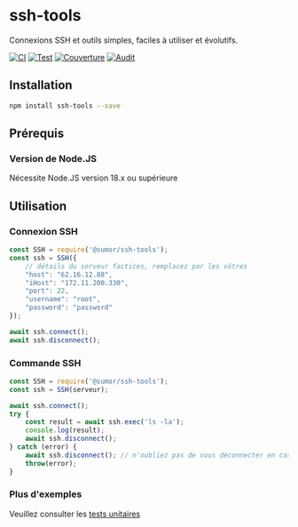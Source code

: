 # ssh-tools
Connexions SSH et outils simples, faciles à utiliser et évolutifs.

[![CI](https://github.com/sumor-cloud/ssh-tools/actions/workflows/ci.yml/badge.svg)](https://github.com/sumor-cloud/ssh-tools/actions/workflows/ci.yml)
[![Test](https://github.com/sumor-cloud/ssh-tools/actions/workflows/ut.yml/badge.svg)](https://github.com/sumor-cloud/ssh-tools/actions/workflows/ut.yml)
[![Couverture](https://github.com/sumor-cloud/ssh-tools/actions/workflows/coverage.yml/badge.svg)](https://github.com/sumor-cloud/ssh-tools/actions/workflows/coverage.yml)
[![Audit](https://github.com/sumor-cloud/ssh-tools/actions/workflows/audit.yml/badge.svg)](https://github.com/sumor-cloud/ssh-tools/actions/workflows/audit.yml)

## Installation
```bash
npm install ssh-tools --save
```

## Prérequis

### Version de Node.JS
Nécessite Node.JS version 18.x ou supérieure

## Utilisation

### Connexion SSH
```javascript
const SSH = require('@sumor/ssh-tools');
const ssh = SSH({
    // détails du serveur factices, remplacez par les vôtres
    "host": "62.16.12.88",
    "iHost": "172.11.200.330",
    "port": 22,
    "username": "root",
    "password": "password"
});

await ssh.connect();
await ssh.disconnect();
```

### Commande SSH
```javascript
const SSH = require('@sumor/ssh-tools');
const ssh = SSH(serveur);

await ssh.connect();
try {
    const result = await ssh.exec('ls -la');
    console.log(result);
    await ssh.disconnect();
} catch (error) {
    await ssh.disconnect(); // n'oubliez pas de vous déconnecter en cas d'erreur
    throw(error);
}
```

### Plus d'exemples
Veuillez consulter les [tests unitaires](https://github.com/sumor-cloud/ssh-tools/tree/main/test)